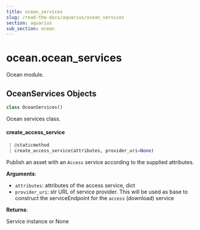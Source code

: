 ```yaml
---
title: ocean_services
slug: /read-the-docs/aquarius/ocean_services
section: aquarius
sub_section: ocean
---
```

<a name="ocean.ocean_services"></a>
# ocean.ocean\_services

Ocean module.

<a name="ocean.ocean_services.OceanServices"></a>
## OceanServices Objects

```python
class OceanServices()
```

Ocean services class.

<a name="ocean.ocean_services.OceanServices.create_access_service"></a>
#### create\_access\_service

```python
 | @staticmethod
 | create_access_service(attributes, provider_uri=None)
```

Publish an asset with an `Access` service according to the supplied attributes.

**Arguments**:

- `attributes`: attributes of the access service, dict
- `provider_uri`: str URL of service provider. This will be used as base to
construct the serviceEndpoint for the `access` (download) service

**Returns**:

Service instance or None

